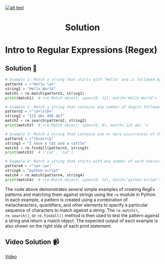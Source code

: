 <a href="https://www.core-code.io/">

![alt text](https://uploads-ssl.webflow.com/5eb2f56932c3562feab232e3/5f73550d00249e7e96c9f3de_Logo.png 'corecodeio')

</a>

<h1 align="center">Solution</h1>

# Intro to Regular Expressions (Regex)

## Solution 🏁

```python
# Example 1: Match a string that starts with "Hello" and is followed by one or more word characters
pattern1 = r"Hello \w+"
string1 = "Hello World"
match1 = re.match(pattern1, string1)
print(match1)  # <re.Match object; span=(0, 11), match='Hello World'>

# Example 2: Match a string that contains any number of digits followed by a space and then any number of non-digit characters
pattern2 = r"\d+\s\D+"
string2 = "123 abc 456 def"
match2 = re.search(pattern2, string2)
print(match2)  # <re.Match object; span=(0, 8), match='123 abc '>

# Example 3: Match a string that contains one or more occurrences of the word "cat"
pattern3 = r"\bcat+\b"
string3 = "I have a cat and a cattle"
match3 = re.findall(pattern3, string3)
print(match3)  # ['cat', 'cat']

# Example 4: Match a string that starts with any number of word characters, followed by a hyphen, and ends with any number of word characters
pattern4 = r"\w+-\w+"
string4 = "python-script"
match4 = re.match(pattern4, string4)
print(match4)  # <re.Match object; span=(0, 13), match='python-script'>
```

The code above demonstrates several simple examples of creating RegEx patterns and matching them against strings using the `re` module in Python. In each example, a pattern is created using a combination of metacharacters, quantifiers, and other elements to specify a particular sequence of characters to match against a string. The `re.match()`, `re.search()`, or `re.findall()` method is then used to test the pattern against a string and return a match object. The expected output of each example is also shown on the right side of each print statement.

## Video Solution 📹

[Video](https://youtu.be/Q0tM6eloxWw)
